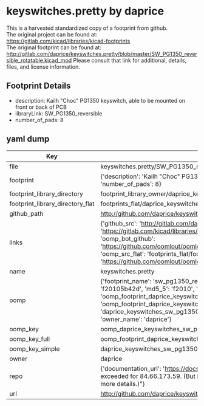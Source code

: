 # keyswitches.pretty by daprice  
This is a harvested standardized copy of a footprint from github.  
The original project can be found at:  
https://gitlab.com/kicad/libraries/kicad-footprints  
The original footprint can be found at:
http://gitlab.com/daprice/keyswitches.pretty/blob/master/SW_PG1350_reversible_rotatable.kicad_mod
Please consult that link for additional, details, files, and license information.  
## Footprint Details
* description: Kailh "Choc" PG1350 keyswitch, able to be mounted on front or back of PCB  
* libraryLink: SW_PG1350_reversible  
* number_of_pads: 8  
## yaml dump  
| Key | Value |  
| --- | --- |  
| file | keyswitches.pretty/SW_PG1350_reversible.kicad_mod |  
| footprint | {'description': 'Kailh "Choc" PG1350 keyswitch, able to be mounted on front or back of PCB', 'libraryLink': 'SW_PG1350_reversible', 'number_of_pads': 8} |  
| footprint_library_directory | footprint_library_owner/daprice_keyswitches.pretty |  
| footprint_library_directory_flat | footprints_flat/daprice_keyswitches_sw_pg1350_reversible/working |  
| github_path | http://github.com/daprice/keyswitches.pretty/blob/master/SW_PG1350_reversible.kicad_mod |  
| links | {'github_src': 'http://gitlab.com/daprice/keyswitches.pretty/blob/master/SW_PG1350_reversible_rotatable.kicad_mod', 'github_src_repo': 'https://gitlab.com/kicad/libraries/kicad-footprints', 'oomp_bot': 'footprints/daprice_keyswitches_sw_pg1350_reversible/working', 'oomp_bot_github': 'https://github.com/oomlout/oomlout_oomp_footprint_bot/tree/main/footprints/daprice_keyswitches_sw_pg1350_reversible/working', 'oomp_src_flat': 'footprints_flat/footprints_flat/daprice_keyswitches_sw_pg1350_reversible/working', 'oomp_src_flat_github': 'https://github.com/oomlout/oomlout_oomp_footprint_src/tree/main/footprints_flat/daprice_keyswitches_sw_pg1350_reversible/working'} |  
| name | keyswitches.pretty |  
| oomp | {'footprint_name': 'sw_pg1350_reversible', 'library_name': 'keyswitches', 'md5': 'f20105b42d8fe0be9e58d8d45a836aac', 'md5_10': 'f20105b42d', 'md5_5': 'f2010', 'md5_6': 'f20105', 'oomp_key': 'oomp_daprice_keyswitches_sw_pg1350_reversible', 'oomp_key_extra': 'oomp_footprint_daprice_keyswitches_sw_pg1350_reversible', 'oomp_key_full': 'oomp_footprint_daprice_keyswitches_sw_pg1350_reversible_f20105', 'oomp_key_simple': 'daprice_keyswitches_sw_pg1350_reversible', 'original_filename': 'keyswitches.pretty/SW_PG1350_reversible.kicad_mod', 'owner_name': 'daprice'} |  
| oomp_key | oomp_daprice_keyswitches_sw_pg1350_reversible |  
| oomp_key_full | oomp_footprint_daprice_keyswitches_sw_pg1350_reversible |  
| oomp_key_simple | daprice_keyswitches_sw_pg1350_reversible |  
| owner | daprice |  
| repo | {'documentation_url': 'https://docs.github.com/rest/overview/resources-in-the-rest-api#rate-limiting', 'message': "API rate limit exceeded for 84.66.173.59. (But here's the good news: Authenticated requests get a higher rate limit. Check out the documentation for more details.)"} |  
| url | http://github.com/daprice/keyswitches.pretty |  

